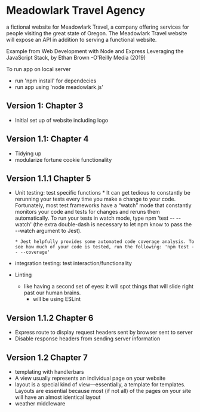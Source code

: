 # Meadowlark Travel Agency

a fictional website for Meadowlark Travel, a company offering services for people visiting the great state of
Oregon. The Meadowlark Travel website will expose an API in addition to serving a functional website.

Example from Web Development with Node and Express Leveraging the JavaScript Stack, by Ethan Brown -O'Reilly Media (2019)

To run app on local server

- run 'npm install' for dependecies
- run app using 'node meadowlark.js'

## Version 1: Chapter 3

- Initial set up of website including logo

## Version 1.1: Chapter 4

- Tidying up
- modularize fortune cookie functionality

## Version 1.1.1 Chapter 5

- Unit testing: test specific functions \* It can get tedious to constantly be rerunning your tests every time
  you make a change to your code. Fortunately, most test frameworks
  have a “watch” mode that constantly monitors your code and tests
  for changes and reruns them automatically. To run your tests in
  watch mode, type npm 'test -- --watch' (the extra double-dash is
  necessary to let npm know to pass the --watch argument to Jest).

      * Jest helpfully provides some automated code coverage analysis. To see how much of your code is tested, run the following: 'npm test -- --coverage'

- integration testing: test interaction/functionality

- Linting
  - like having a second set of eyes: it will spot things that will slide right past our human brains.
    - will be using ESLint

## Version 1.1.2 Chapter 6

- Express route to display request headers sent by browser sent to server
- Disable response headers from sending server information

## Version 1.2 Chapter 7

- templating with handlerbars
- A view usually represents an individual page on your website
- layout is a special kind of
  view—essentially, a template for templates. Layouts are essential because most (if not
  all) of the pages on your site will have an almost identical layout
- weather middleware
